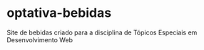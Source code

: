 # optativa-bebidas
Site de bebidas criado para a disciplina de Tópicos Especiais em Desenvolvimento Web
